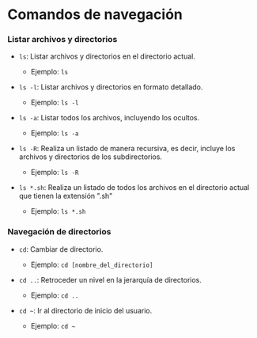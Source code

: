 # Comandos de navegación

### Listar archivos y directorios

- `ls`: Listar archivos y directorios en el directorio actual.

  - Ejemplo: `ls`

- `ls -l`: Listar archivos y directorios en formato detallado.

  - Ejemplo: `ls -l`

- `ls -a`: Listar todos los archivos, incluyendo los ocultos.

  - Ejemplo: `ls -a`

- `ls -R`: Realiza un listado de manera recursiva, es decir, incluye los archivos y directorios de los subdirectorios.

  - Ejemplo: `ls -R`

- `ls *.sh`: Realiza un listado de todos los archivos en el directorio actual que tienen la extensión ".sh"
  - Ejemplo: `ls *.sh`

### Navegación de directorios

- `cd`: Cambiar de directorio.

  - Ejemplo: `cd [nombre_del_directorio]`

- `cd ..`: Retroceder un nivel en la jerarquía de directorios.

  - Ejemplo: `cd ..`

- `cd ~`: Ir al directorio de inicio del usuario.
  - Ejemplo: `cd ~`
